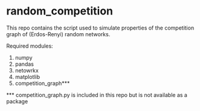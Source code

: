 # random_competition

This repo contains the script used to simulate properties of the competition graph of (Erdos-Renyi) random networks.

Required modules:

1. numpy
2. pandas
3. netowrkx
4. matplotlib
5. competition_graph***

*** competition_graph.py is included in this repo but is not available as a package
